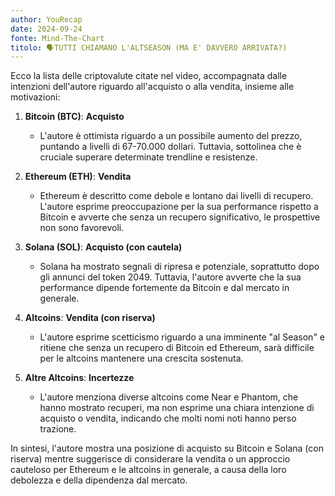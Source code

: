 ```yaml
---
author: YouRecap
date: 2024-09-24
fonte: Mind-The-Chart 
titolo: 🗣️TUTTI CHIAMANO L'ALTSEASON (MA E' DAVVERO ARRIVATA?)
---
```


Ecco la lista delle criptovalute citate nel video, accompagnata dalle intenzioni dell'autore riguardo all'acquisto o alla vendita, insieme alle motivazioni:

1. **Bitcoin (BTC)**: **Acquisto** 
   - L'autore è ottimista riguardo a un possibile aumento del prezzo, puntando a livelli di 67-70.000 dollari. Tuttavia, sottolinea che è cruciale superare determinate trendline e resistenze.

2. **Ethereum (ETH)**: **Vendita**
   - Ethereum è descritto come debole e lontano dai livelli di recupero. L'autore esprime preoccupazione per la sua performance rispetto a Bitcoin e avverte che senza un recupero significativo, le prospettive non sono favorevoli.

3. **Solana (SOL)**: **Acquisto (con cautela)**
   - Solana ha mostrato segnali di ripresa e potenziale, soprattutto dopo gli annunci del token 2049. Tuttavia, l'autore avverte che la sua performance dipende fortemente da Bitcoin e dal mercato in generale.

4. **Altcoins**: **Vendita (con riserva)**
   - L'autore esprime scetticismo riguardo a una imminente "al Season" e ritiene che senza un recupero di Bitcoin ed Ethereum, sarà difficile per le altcoins mantenere una crescita sostenuta. 

5. **Altre Altcoins**: **Incertezze**
   - L'autore menziona diverse altcoins come Near e Phantom, che hanno mostrato recuperi, ma non esprime una chiara intenzione di acquisto o vendita, indicando che molti nomi noti hanno perso trazione.

In sintesi, l'autore mostra una posizione di acquisto su Bitcoin e Solana (con riserva) mentre suggerisce di considerare la vendita o un approccio cauteloso per Ethereum e le altcoins in generale, a causa della loro debolezza e della dipendenza dal mercato.
